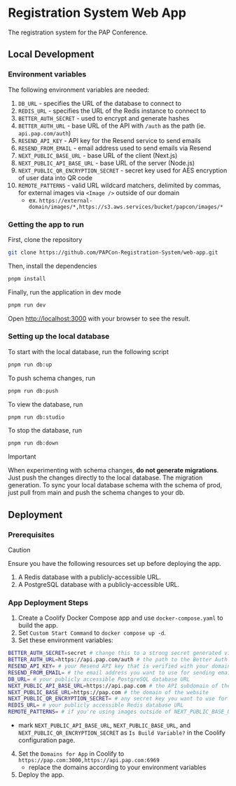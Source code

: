 # Registration System Web App

The registration system for the PAP Conference.

## Local Development

### Environment variables
The following environment variables are needed:
1. `DB_URL` - specifies the URL of the database to connect to
2. `REDIS_URL` - specifies the URL of the Redis instance to connect to
3. `BETTER_AUTH_SECRET` - used to encrypt and generate hashes
4. `BETTER_AUTH_URL` - base URL of the API with `/auth` as the path (ie. `api.pap.com/auth`)
5. `RESEND_API_KEY` - API key for the Resend service to send emails
6. `RESEND_FROM_EMAIL` - email address used to send emails via Resend
7. `NEXT_PUBLIC_BASE_URL` - base URL of the client (Next.js)
8. `NEXT_PUBLIC_API_BASE_URL` - base URL of the server (Node.js)
9. `NEXT_PUBLIC_QR_ENCRYPTION_SECRET` - secret key used for AES encryption of user data into QR code
10. `REMOTE_PATTERNS` - valid URL wildcard matchers, delimited by commas, for external images via `<Image />` outside of our domain
    - ex. `https://external-domain/images/*,https://s3.aws.services/bucket/papcon/images/*`
### Getting the app to run

First, clone the repository

```bash
git clone https://github.com/PAPCon-Registration-System/web-app.git
```

Then, install the dependencies


```bash
pnpm install
```

Finally, run the application in dev mode

```bash
pnpm run dev
```

Open [http://localhost:3000](http://localhost:3000) with your browser to see the result.

### Setting up the local database

To start with the local database, run the following script

```bash
pnpm run db:up
```

To push schema changes, run

```bash
pnpm run db:push
```

To view the database, run

```bash
pnpm run db:studio
```

To stop the database, run

```bash
pnpm run db:down
```

> [!important]
> When experimenting with schema changes, **do not generate migrations**. Just push the changes directly to the local database. The migration generation. To sync your local database schema with the schema of prod, just pull from main and push the schema changes to your db.

## Deployment

### Prerequisites

> [!Caution]
> Ensure you have the following resources set up before deploying the app.

1. A Redis database with a publicly-accessible URL.
2. A PostgreSQL database with a publicly-accessible URL.

### App Deployment Steps

1. Create a Coolify Docker Compose app and use `docker-compose.yaml` to build the app.
2. Set `Custom Start Command` to `docker compose up -d`.
3. Set these environment variables:

```bash
BETTER_AUTH_SECRET=secret # change this to a strong secret generated via `openssl rand -base64 32`
BETTER_AUTH_URL=https://api.pap.com/auth # the path to the Better Auth endpoint
RESEND_API_KEY= # your Resend API key that is verified with your domain 
RESEND_FROM_EMAIL= # the email address you want to use for sending emails, e.g. authenticate@pap.com
DB_URL= # your publicly accessible PostgreSQL database URL
NEXT_PUBLIC_API_BASE_URL=https://api.pap.com # the API subdomain of the website
NEXT_PUBLIC_BASE_URL=https://pap.com # the domain of the website
NEXT_PUBLIC_QR_ENCRYPTION_SECRET= # any secret key you want to use for QR code generation
REDIS_URL= # your publicly accessible Redis database URL
REMOTE_PATTERNS= # if you're using images outside of NEXT_PUBLIC_BASE_URL, add a comma-delimited pattern list like: https://randomuser.me/api/portraits/men/*,https://randomuser.me/api/portraits/women/*
```

- mark `NEXT_PUBLIC_API_BASE_URL`, `NEXT_PUBLIC_BASE_URL`, and `NEXT_PUBLIC_QR_ENCRYPTION_SECRET` as `Is Build Variable?` in the Coolify configuration page.


4. Set the `Domains for App` in Coolify to `https://pap.com:3000,https://api.pap.com:6969`
   - replace the domains according to your environment variables
5. Deploy the app.